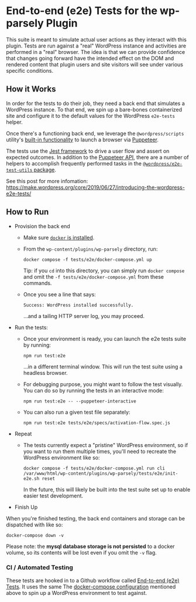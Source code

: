 # End-to-end (e2e) Tests for the wp-parsely Plugin

This suite is meant to simulate actual user actions as they interact with this plugin. Tests are run against a "real" WordPress instance and activities are performed in a "real" browser. The idea is that we can provide confidence that changes going forward have the intended effect on the DOM and rendered content that plugin users and site visitors will see under various specific conditions.

## How it Works

In order for the tests to do their job, they need a back end that simulates a WordPress instance. To that end, we spin up a bare-bones containerized site and configure it to the default values for the WordPress `e2e-tests` helper.

Once there's a functioning back end, we leverage the `@wordpress/scripts` utility's [built-in functionality](https://developer.wordpress.org/block-editor/reference-guides/packages/packages-scripts/#test-e2e) to launch a browser via [Puppeteer](https://pptr.dev/).

The tests use the [Jest framework](https://jestjs.io/) to drive a user flow and assert on expected outcomes. In addition to the [Puppeteer API](https://github.com/puppeteer/puppeteer/blob/main/docs/api.md), there are a number of helpers to accomplish frequently performed tasks in the [`@wordpress/e2e-test-utils` package](https://developer.wordpress.org/block-editor/reference-guides/packages/packages-e2e-test-utils/).

See this post for more infomation: https://make.wordpress.org/core/2019/06/27/introducing-the-wordpress-e2e-tests/

## How to Run

- Provision the back end

  - Make sure [`docker` is installed](https://docs.docker.com/engine/install/).
  - From the `wp-content/plugins/wp-parsely` directory, run:

    `docker compose -f tests/e2e/docker-compose.yml up`

    Tip: if you `cd` into this directory, you can simply run `docker compose` and omit the `-f tests/e2e/docker-compose.yml` from these commands.

  - Once you see a line that says:

    `Success: WordPress installed successfully.`

    ...and a tailing HTTP server log, you may proceed.

- Run the tests:

  - Once your environment is ready, you can launch the e2e tests suite by running:

    `npm run test:e2e`

    ...in a different terminal window. This will run the test suite using a headless browser.

  - For debugging purpose, you might want to follow the test visually. You can do so by running the tests in an interactive mode:

    `npm run test:e2e -- --puppeteer-interactive`

  - You can also run a given test file separately:

    `npm run test:e2e tests/e2e/specs/activation-flow.spec.js`

- Repeat

  - The tests currently expect a "pristine" WordPress environment, so if you want to run them multiple times, you'll need to recreate the WordPress environment like so:

    `docker compose -f tests/e2e/docker-compose.yml run cli /var/www/html/wp-content/plugins/wp-parsely/tests/e2e/init-e2e.sh reset`

    In the future, this will likely be built into the test suite set up to enable easier test development.

- Finish Up

When you're finished testing, the back end containers and storage can be dispatched with like so:

`docker-compose down -v`

Please note: the **mysql database storage is not persisted** to a docker volume, so its contents will be lost even if you omit the `-v` flag.

### CI / Automated Testing

These tests are hooked in to a Github workflow called [End-to-end (e2e) Tests](../../.github/workflows/e2e-tests.yml). It uses the same The [docker-compose configuration](./docker-compose.yml) mentioned above to spin up a WordPress environment to test against.
